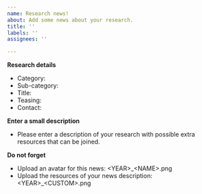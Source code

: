 ```yaml
---
name: Research news!
about: Add some news about your research.
title: ''
labels: ''
assignees: ''

---
```


**Research details**
- Category:
- Sub-category:
- Title:
- Teasing:
- Contact:

**Enter a small description**
- Please enter a description of your research with possible extra resources that can be joined.

**Do not forget**
- Upload an avatar for this news: \<YEAR\>_\<NAME\>.png
- Upload the resources of your news description: \<YEAR\>_\<CUSTOM\>.png
